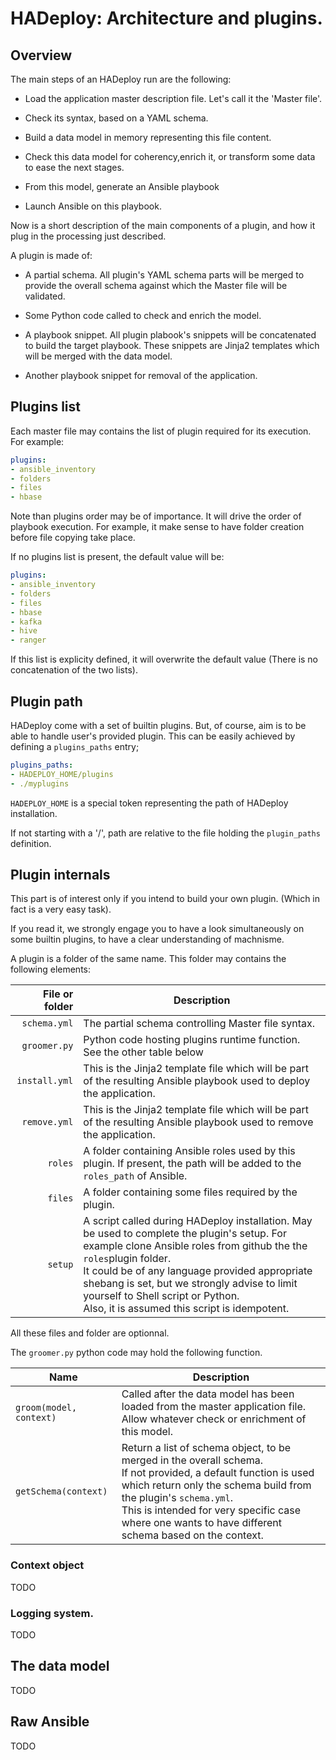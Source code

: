 # HADeploy: Architecture and plugins.

## Overview

The main steps of an HADeploy run are the following:

* Load the application master description file. Let's call it the 'Master file'.

* Check its syntax, based on a YAML schema.

* Build a data model in memory representing this file content.

* Check this data model for coherency,enrich it, or transform some data to ease the next stages.

* From this model, generate an Ansible playbook

* Launch Ansible on this playbook.

Now is a short description of the main components of a plugin, and how it plug in the processing just described. 

A plugin is made of:

* A partial schema. All plugin's YAML schema parts will be merged to provide the overall schema against which the Master file will be validated.

* Some Python code called to check and enrich the model.

* A playbook snippet. All plugin plabook's snippets will be concatenated to build the target playbook. These snippets are Jinja2 templates which will be merged with the data model.

* Another playbook snippet for removal of the application.


## Plugins list

Each master file may contains the list of plugin required for its execution. For example:

```yaml
plugins:
- ansible_inventory
- folders
- files
- hbase
```
Note than plugins order may be of importance. It will drive the order of playbook execution. For example, it make sense to have folder creation before file copying take place.
 
 If no plugins list is present, the default value will be:

```yaml
plugins:
- ansible_inventory
- folders
- files
- hbase
- kafka
- hive
- ranger
```

If this list is explicity defined, it will overwrite the default value (There is no concatenation of the two lists). 

## Plugin path

HADeploy come with a set of builtin plugins. But, of course, aim is to be able to handle user's provided plugin. This can be easily achieved by defining a `plugins_paths` entry;

```yaml
plugins_paths:
- HADEPLOY_HOME/plugins
- ./myplugins
```

`HADEPLOY_HOME` is a special token representing the path of HADeploy installation.

If not starting with a '/', path are relative to the file holding the `plugin_paths` definition.

 
## Plugin internals

This part is of interest only if you intend to build your own plugin. (Which in fact is a very easy task).

If you read it, we strongly engage you to have a look simultaneously on some builtin plugins, to have a clear understanding of machnisme.

A plugin is a folder of the same name. This folder may contains the following elements:

File or folder | Description
---: | ---
`schema.yml`|The partial schema controlling Master file syntax.
`groomer.py`|Python code hosting plugins runtime function. See the other table below
`install.yml`|This is the Jinja2 template file which will be part of the resulting Ansible playbook used to deploy the application.  
`remove.yml`|This is the Jinja2 template file which will be part of the resulting Ansible playbook used to remove the application.
`roles`|A folder containing Ansible roles used by this plugin. If present, the path will be added to the `roles_path` of Ansible.
`files`|A folder containing some files required by the plugin.
`setup`|A script called during HADeploy installation. May be used to complete the plugin's setup. For example clone Ansible roles from github the the `roles`plugin folder.<br/>It could be of any language provided appropriate shebang is set, but we strongly advise to limit yourself to Shell script or Python.<br/>Also, it is assumed this script is idempotent. 

All these files and folder are optionnal.

The `groomer.py` python code may hold the following function.

Name | Description
--- | ---
`groom(model, context)`|Called after the data model has been loaded from the master application file. Allow whatever check or enrichment of this model.
`getSchema(context)`|Return a list of schema object, to be merged in the overall schema.<br>If not provided, a default function is used which return only the schema build from the plugin's `schema.yml`.<br>This is intended for very specific case where one wants to have different schema based on the context.   

### Context object

TODO 


### Logging system.
 
TODO

## The data model

TODO

## Raw Ansible  

TODO